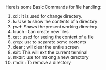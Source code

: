 Here is some Basic Commands for file handling:
1. cd : It is used for change directory.
2. ls: Use to show the contents of a directory
3. pwd: Shows the present working directory
4. touch : Can create new files
5. cat : used for seeing the content of a file
6. grep: use to separate some contents
7. clear : will clear the entire screen
8. exit: This will exit the current terminal
9. mkdir: use for making a new directory
10. rmdir : To remove a directory

